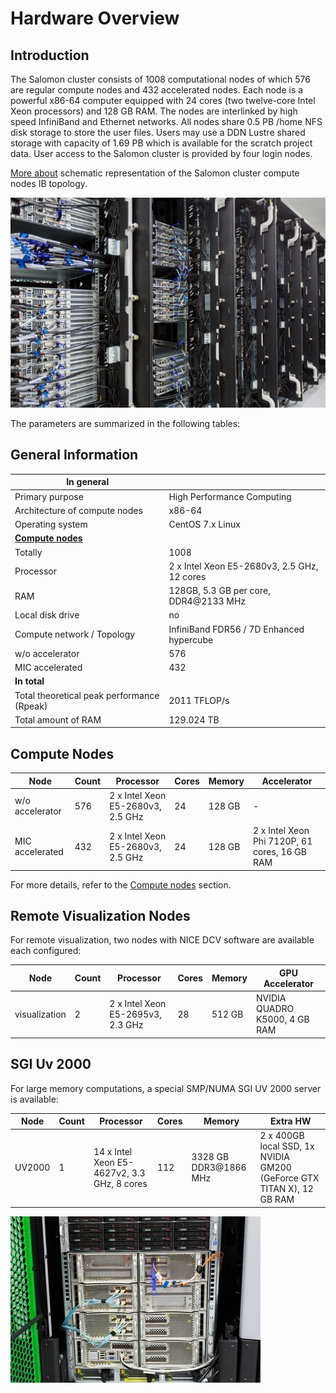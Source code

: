 # Hardware Overview

## Introduction

The Salomon cluster consists of 1008 computational nodes of which 576 are regular compute nodes and 432 accelerated nodes. Each node is a powerful x86-64 computer equipped with 24 cores (two twelve-core Intel Xeon processors) and 128 GB RAM. The nodes are interlinked by high speed InfiniBand and Ethernet networks. All nodes share 0.5 PB /home NFS disk storage to store the user files. Users may use a DDN Lustre shared storage with capacity of 1.69 PB which is available for the scratch project data. User access to the Salomon cluster is provided by four login nodes.

[More about][1] schematic representation of the Salomon cluster compute nodes IB topology.

![Salomon](../img/salomon-2.jpg)

The parameters are summarized in the following tables:

## General Information

| **In general**                              |                                             |
| ------------------------------------------- | ------------------------------------------- |
| Primary purpose                             | High Performance Computing                  |
| Architecture of compute nodes               | x86-64                                      |
| Operating system                            | CentOS 7.x Linux                            |
| [**Compute nodes**][2]                      |                                             |
| Totally                                     | 1008                                        |
| Processor                                   | 2 x Intel Xeon E5-2680v3, 2.5 GHz, 12 cores |
| RAM                                         | 128GB, 5.3 GB per core, DDR4@2133 MHz       |
| Local disk drive                            | no                                          |
| Compute network / Topology                  | InfiniBand FDR56 / 7D Enhanced hypercube    |
| w/o accelerator                             | 576                                         |
| MIC accelerated                             | 432                                         |
| **In total**                                |                                             |
| Total theoretical peak performance  (Rpeak) | 2011 TFLOP/s                                |
| Total amount of RAM                         | 129.024 TB                                  |

## Compute Nodes

| Node            | Count | Processor                         | Cores | Memory | Accelerator                                   |
| --------------- | ----- | --------------------------------- | ----- | ------ | --------------------------------------------- |
| w/o accelerator | 576   | 2 x Intel Xeon E5-2680v3, 2.5 GHz | 24    | 128 GB | -                                             |
| MIC accelerated | 432   | 2 x Intel Xeon E5-2680v3, 2.5 GHz | 24    | 128 GB | 2 x Intel Xeon Phi 7120P, 61 cores, 16 GB RAM |

For more details, refer to the [Compute nodes][2] section.

## Remote Visualization Nodes

For remote visualization, two nodes with NICE DCV software are available each configured:

| Node          | Count | Processor                         | Cores | Memory | GPU Accelerator               |
| ------------- | ----- | --------------------------------- | ----- | ------ | ----------------------------- |
| visualization | 2     | 2 x Intel Xeon E5-2695v3, 2.3 GHz | 28    | 512 GB | NVIDIA QUADRO K5000, 4 GB RAM |

## SGI Uv 2000

For large memory computations, a special SMP/NUMA SGI UV 2000 server is available:

| Node   | Count | Processor                                   | Cores | Memory                | Extra HW                                                                 |
| ------ | ----- | ------------------------------------------- | ----- | --------------------- | ------------------------------------------------------------------------ |
| UV2000 | 1     | 14 x Intel Xeon E5-4627v2, 3.3 GHz, 8 cores | 112   | 3328 GB DDR3@1866 MHz | 2 x 400GB local SSD, 1x NVIDIA GM200 (GeForce GTX TITAN X), 12 GB RAM |

![](../img/uv-2000.jpeg)

[1]: ib-single-plane-topology.md
[2]: compute-nodes.md
